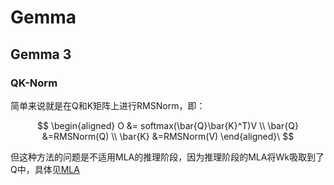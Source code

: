 # Gemma

## Gemma 3

### QK-Norm

简单来说就是在Q和K矩阵上进行RMSNorm，即：

$$
\begin{aligned}
O &= softmax(\bar{Q}\bar{K}^T)V \\
\bar{Q} &=RMSNorm(Q) \\ 
\bar{K} &=RMSNorm(V)
\end{aligned}\
$$

但这种方法的问题是不适用MLA的推理阶段，因为推理阶段的MLA将Wk吸取到了Q中，具体见[MLA](../Attention/MLA.md)


